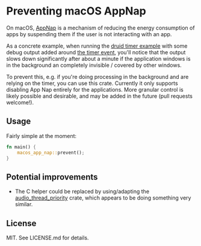 # Preventing macOS AppNap

On macOS, [AppNap][apple-docs] is a mechanism of reducing the energy consumption of apps by suspending them if the user is not interacting with an app.

As a concrete example, when running the [druid timer example][druid-timer] with some debug output added around [the timer event][druid-timer-line], you'll notice that the output slows down significantly after about a minute if the application windows is in the background an completely invisible / covered by other windows.

To prevent this, e.g. if you're doing processing in the background and are relying on the timer, you can use this crate. Currently it only supports disabling App Nap entirely for the applications. More granular control is likely possible and desirable, and may be added in the future (pull requests welcome!).

## Usage

Fairly simple at the moment:

```rust
fn main() {
    macos_app_nap::prevent();
}
```

## Potential improvements

* The C helper could be replaced by using/adapting the [audio_thread_priority][audio-thread-priority] crate, which appears to be doing something very similar.

[apple-docs]: https://developer.apple.com/library/archive/documentation/Performance/Conceptual/power_efficiency_guidelines_osx/AppNap.html
[druid-timer]: https://github.com/linebender/druid/blob/master/druid/examples/timer.rs
[druid-timer-line]: https://github.com/linebender/druid/blob/51ccd6542e15c6c11b10c0b8d609789045fee337/druid/examples/timer.rs#L56
[audio-thread-priority]: https://github.com/padenot/audio_thread_priority


## License

MIT. See LICENSE.md for details.

